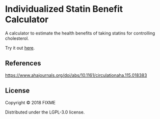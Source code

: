 # Individualized Statin Benefit Calculator

A calculator to estimate the health benefits of taking statins for controlling
cholesterol.

Try it out [here](https://tgetgood.github.io/statin-benefit/resources/production/index.html).

## References

https://www.ahajournals.org/doi/abs/10.1161/circulationaha.115.018383

## License

Copyright © 2018 FIXME

Distributed under the LGPL-3.0 license.
